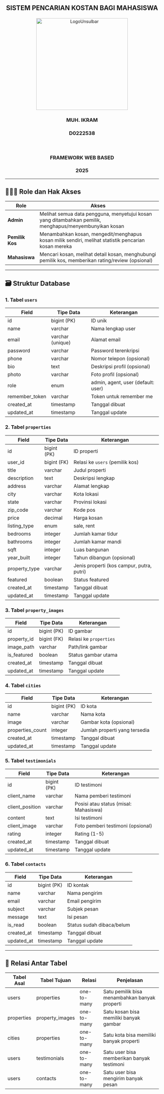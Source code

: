 ## <p align="center" style="margin-top: 0;">SISTEM PENCARIAN KOSTAN BAGI MAHASISWA</p>

<p align="center">
  <img src="/public/LogoUnsulbar.png" width="300" alt="LogoUnsulbar" />
</p>

### <p align="center">MUH. IKRAM</p>

### <p align="center">D0222538</p></br>

### <p align="center">FRAMEWORK WEB BASED</p>

### <p align="center">2025</p>

---

## 🧑‍🤝‍🧑 Role dan Hak Akses

| Role          | Akses                                                                                     |
|---------------|--------------------------------------------------------------------------------------------|
| **Admin**     | Melihat semua data pengguna, menyetujui kosan yang ditambahkan pemilik, menghapus/menyembunyikan kosan |
| **Pemilik Kos** | Menambahkan kosan, mengedit/menghapus kosan milik sendiri, melihat statistik pencarian kosan mereka |
| **Mahasiswa** | Mencari kosan, melihat detail kosan, menghubungi pemilik kos, memberikan rating/review (opsional) |

---

## 🗃️ Struktur Database

### 1. Tabel `users`

| Field          | Tipe Data        | Keterangan                                  |
|----------------|------------------|---------------------------------------------|
| id             | bigint (PK)      | ID unik                                     |
| name           | varchar          | Nama lengkap user                           |
| email          | varchar (unique) | Alamat email                                |
| password       | varchar          | Password terenkripsi                        |
| phone          | varchar          | Nomor telepon (opsional)                    |
| bio            | text             | Deskripsi profil (opsional)                 |
| photo          | varchar          | Foto profil (opsional)                      |
| role           | enum             | admin, agent, user (default: user)          |
| remember_token | varchar          | Token untuk remember me                     |
| created_at     | timestamp        | Tanggal dibuat                              |
| updated_at     | timestamp        | Tanggal update                              |

### 2. Tabel `properties`

| Field          | Tipe Data   | Keterangan                                  |
|----------------|-------------|---------------------------------------------|
| id             | bigint (PK) | ID properti                                 |
| user_id        | bigint (FK) | Relasi ke `users` (pemilik kos)             |
| title          | varchar     | Judul properti                              |
| description    | text        | Deskripsi lengkap                           |
| address        | varchar     | Alamat lengkap                              |
| city           | varchar     | Kota lokasi                                 |
| state          | varchar     | Provinsi lokasi                             |
| zip_code       | varchar     | Kode pos                                    |
| price          | decimal     | Harga kosan                                 |
| listing_type   | enum        | sale, rent                                  |
| bedrooms       | integer     | Jumlah kamar tidur                          |
| bathrooms      | integer     | Jumlah kamar mandi                          |
| sqft           | integer     | Luas bangunan                               |
| year_built     | integer     | Tahun dibangun (opsional)                   |
| property_type  | varchar     | Jenis properti (kos campur, putra, putri)   |
| featured       | boolean     | Status featured                             |
| created_at     | timestamp   | Tanggal dibuat                              |
| updated_at     | timestamp   | Tanggal update                              |

### 3. Tabel `property_images`

| Field        | Tipe Data   | Keterangan                              |
|--------------|-------------|-----------------------------------------|
| id           | bigint (PK) | ID gambar                               |
| property_id  | bigint (FK) | Relasi ke `properties`                  |
| image_path   | varchar     | Path/link gambar                        |
| is_featured  | boolean     | Status gambar utama                     |
| created_at   | timestamp   | Tanggal dibuat                          |
| updated_at   | timestamp   | Tanggal update                          |

### 4. Tabel `cities`

| Field           | Tipe Data   | Keterangan                          |
|-----------------|-------------|-------------------------------------|
| id              | bigint (PK) | ID kota                             |
| name            | varchar     | Nama kota                           |
| image           | varchar     | Gambar kota (opsional)              |
| properties_count| integer     | Jumlah properti yang tersedia       |
| created_at      | timestamp   | Tanggal dibuat                      |
| updated_at      | timestamp   | Tanggal update                      |

### 5. Tabel `testimonials`

| Field           | Tipe Data   | Keterangan                            |
|-----------------|-------------|----------------------------------------|
| id              | bigint (PK) | ID testimoni                          |
| client_name     | varchar     | Nama pemberi testimoni                |
| client_position | varchar     | Posisi atau status (misal: Mahasiswa) |
| content         | text        | Isi testimoni                         |
| client_image    | varchar     | Foto pemberi testimoni (opsional)     |
| rating          | integer     | Rating (1-5)                          |
| created_at      | timestamp   | Tanggal dibuat                        |
| updated_at      | timestamp   | Tanggal update                        |

### 6. Tabel `contacts`

| Field        | Tipe Data   | Keterangan                     |
|--------------|-------------|--------------------------------|
| id           | bigint (PK) | ID kontak                      |
| name         | varchar     | Nama pengirim                  |
| email        | varchar     | Email pengirim                 |
| subject      | varchar     | Subjek pesan                   |
| message      | text        | Isi pesan                      |
| is_read      | boolean     | Status sudah dibaca/belum      |
| created_at   | timestamp   | Tanggal dibuat                 |
| updated_at   | timestamp   | Tanggal update                 |

---

## 🔗 Relasi Antar Tabel

| Tabel Asal   | Tabel Tujuan     | Relasi      | Penjelasan                                             |
|--------------|------------------|-------------|--------------------------------------------------------|
| users        | properties        | one-to-many | Satu pemilik bisa menambahkan banyak properti          |
| properties   | property_images   | one-to-many | Satu kosan bisa memiliki banyak gambar                 |
| cities       | properties        | one-to-many | Satu kota bisa memiliki banyak properti                |
| users        | testimonials      | one-to-many | Satu user bisa memberikan banyak testimoni             |
| users        | contacts          | one-to-many | Satu user bisa mengirim banyak pesan                   |
